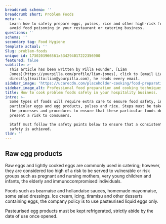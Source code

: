 ```yaml
---
breadcrumb schema: ''
breadcrumb short: Problem Foods
meta: >-
  Learn how to safely prepare eggs, pulses, rice and other high-risk foods to
  avoid food poisoning in your restaurant or catering business.
questions: ''
schema: ''
secondary tag: Food Hygiene
template actual: ''
Slug: problem-foods
unique id: 1730203966561x534294017222356900
featured: false
subtitle: >-
  This article has been written by Pilla Founder, [Liam
  Jones](https://yourpilla.com/profile/liam-jones), click to [email Liam
  directly](mailto:liam@yourpilla.com), he reads every email.
sidebar_image: 'https://ucarecdn.com/placeholder-cooking/food-preparation.jpg'
sidebar_image_alt: Professional food preparation and cooking techniques
title: How to cook problem foods safely in your hospitality business.
intro: >-
  Some types of foods will require extra care to ensure food safety, in
  particular eggs and egg products, pulses and rice. Steps must be taken within
  the processes and procedures to ensure that these particular foods do not
  present a risk to consumers.

  Staff must follow the safety points below to ensure that a consistent level of
  safety is achieved.
tldr: ''
---
```

## Raw egg products

 Raw eggs and lightly cooked eggs are commonly used in catering; however, they are considered too high of a risk to be served to vulnerable or risk groups such as pregnant and nursing mothers, very young children and infants, the elderly and immunocompromised individuals.

 Foods such as bearnaise and hollandaise sauces, homemade mayonnaise, some salad dressings. Ice cream, icing, tiramisu and other desserts containing eggs, the company policy is to use pasteurised liquid eggs only.

 Pasteurised egg products must be kept refrigerated, strictly abide by the date of use once opened.
